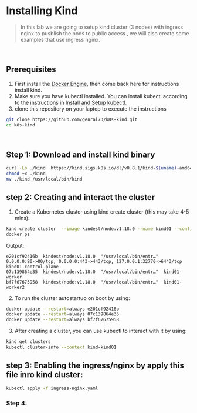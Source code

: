 # Installing Kind

> In this lab we are going to setup kind cluster (3 nodes) with ingress nginx to pusblish the pods to public access , we will also create some examples that use ingress nginx.

<br/>

## Prerequisites
  1. First install the [Docker Engine](https://github.com/genral73/docker#install-docker-engine-on-ubuntu-or-debian), then come back here for instructions install kind.
  2. Make sure you have kubectl installed. You can install kubectl according to the instructions in [Install and Setup kubectl.](https://github.com/genral73/k8s-cli#install-setup-and-overview-kubectl)	
  3. clone this repository on your laptop to execute the instructions
   ```bash
   git clone https://github.com/genral73/k8s-kind.git
   cd k8s-kind
   ```
<br/>

## Step 1: Download and install kind binary
```bash
curl -Lo ./kind  https://kind.sigs.k8s.io/dl/v0.8.1/kind-$(uname)-amd64
chmod +x ./kind
mv ./kind /usr/local/bin/kind
```

## step 2: Creating and interact the cluster

1. Create a Kubernetes cluster using kind create cluster (this may take 4-5 mins):
```bash
kind create cluster  --image kindest/node:v1.18.0 --name kind01 --config kind-config-ingress.yaml
docker ps
```
Output:  
```
e201cf92416b  kindest/node:v1.18.0  "/usr/local/bin/entr…"  0.0.0.0:80->80/tcp, 0.0.0.0:443->443/tcp, 127.0.0.1:32770->6443/tcp   kind01-control-plane
07c139864e35  kindest/node:v1.18.0  "/usr/local/bin/entr…"  kind01-worker
bf7f67675958  kindest/node:v1.18.0  "/usr/local/bin/entr…"  kind01-worker2
```

2. To run the cluster autostartuo on boot by using:
```bash
docker update --restart=always e201cf92416b
docker update --restart=always 07c139864e35
docker update --restart=always bf7f67675958
```

3. After creating a cluster, you can use kubectl to interact with it by using:
```bash
kind get clusters
kubectl cluster-info --context kind-kind01
```
## step 3: Enabling the ingress/nginx by apply this file inro kind cluster:
```bash
kubectl apply -f ingress-nginx.yaml
```


### Step 4: 
